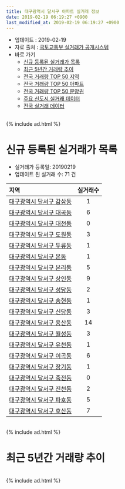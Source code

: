 ```yaml
---
title: 대구광역시 달서구 아파트 실거래 정보
date: 2019-02-19 06:19:27 +0900
last_modified_at: 2019-02-19 06:19:27 +0900
---
```


* 업데이트 : 2019-02-19
* 자료 출처 : [국토교통부 실거래가 공개시스템](http://rt.molit.go.kr)
* 바로 가기
    * [신규 등록된 실거래가 목록](#신규-등록된-실거래가-목록)
    * [최근 5년간 거래량 추이](#최근-5년간-거래량-추이)
    * [전국 거래량 TOP 50 지역](https://ayogom.github.io/apt-trade-info/최근-3개월-전국에서-가장-거래가-많이-발생한-지역)
    * [전국 거래량 TOP 50 아파트](https://ayogom.github.io/apt-trade-info/최근-3개월-전국에서-가장-거래가-많이-발생한-아파트)
    * [전국 거래량 TOP 50 분양권](https://ayogom.github.io/apt-trade-info/최근-3개월-전국에서-가장-거래가-많이-발생한-분양권)
    * [주요 신도시 실거래 데이터](https://ayogom.github.io/apt-trade-info/주요-신도시)
    * [전국 실거래 데이터](https://ayogom.github.io/apt-trade-info/전국)

<br>
{% include ad.html %}
<br>

# 신규 등록된 실거래가 목록
* 실거래가 등록일: 20190219
* 업데이트 된 실거래 수: 71 건


|지역|실거래수|
|:---|:---:|
|[대구광역시 달서구 감삼동](https://ayogom.github.io/apt-trade-info/대구광역시-달서구-감삼동)|1|
|[대구광역시 달서구 대곡동](https://ayogom.github.io/apt-trade-info/대구광역시-달서구-대곡동)|6|
|[대구광역시 달서구 대천동](https://ayogom.github.io/apt-trade-info/대구광역시-달서구-대천동)|0|
|[대구광역시 달서구 도원동](https://ayogom.github.io/apt-trade-info/대구광역시-달서구-도원동)|3|
|[대구광역시 달서구 두류동](https://ayogom.github.io/apt-trade-info/대구광역시-달서구-두류동)|1|
|[대구광역시 달서구 본동](https://ayogom.github.io/apt-trade-info/대구광역시-달서구-본동)|1|
|[대구광역시 달서구 본리동](https://ayogom.github.io/apt-trade-info/대구광역시-달서구-본리동)|5|
|[대구광역시 달서구 상인동](https://ayogom.github.io/apt-trade-info/대구광역시-달서구-상인동)|9|
|[대구광역시 달서구 성당동](https://ayogom.github.io/apt-trade-info/대구광역시-달서구-성당동)|2|
|[대구광역시 달서구 송현동](https://ayogom.github.io/apt-trade-info/대구광역시-달서구-송현동)|1|
|[대구광역시 달서구 신당동](https://ayogom.github.io/apt-trade-info/대구광역시-달서구-신당동)|3|
|[대구광역시 달서구 용산동](https://ayogom.github.io/apt-trade-info/대구광역시-달서구-용산동)|14|
|[대구광역시 달서구 월성동](https://ayogom.github.io/apt-trade-info/대구광역시-달서구-월성동)|3|
|[대구광역시 달서구 유천동](https://ayogom.github.io/apt-trade-info/대구광역시-달서구-유천동)|1|
|[대구광역시 달서구 이곡동](https://ayogom.github.io/apt-trade-info/대구광역시-달서구-이곡동)|6|
|[대구광역시 달서구 장기동](https://ayogom.github.io/apt-trade-info/대구광역시-달서구-장기동)|1|
|[대구광역시 달서구 죽전동](https://ayogom.github.io/apt-trade-info/대구광역시-달서구-죽전동)|0|
|[대구광역시 달서구 진천동](https://ayogom.github.io/apt-trade-info/대구광역시-달서구-진천동)|2|
|[대구광역시 달서구 파호동](https://ayogom.github.io/apt-trade-info/대구광역시-달서구-파호동)|5|
|[대구광역시 달서구 호산동](https://ayogom.github.io/apt-trade-info/대구광역시-달서구-호산동)|7|


<br>
{% include ad.html %}
<br>

# 최근 5년간 거래량 추이


<div style="width:100%;">
    <canvas id="deal_progress" height="200"></canvas>
</div>

<script>
new Chart(document.getElementById("deal_progress"), {
    type: 'line',
    data: {
        labels: ['201402','201403','201404','201405','201406','201407','201408','201409','201410','201411','201412','201501','201502','201503','201504','201505','201506','201507','201508','201509','201510','201511','201512','201601','201602','201603','201604','201605','201606','201607','201608','201609','201610','201611','201612','201701','201702','201703','201704','201705','201706','201707','201708','201709','201710','201711','201712','201801','201802','201803','201804','201805','201806','201807','201808','201809','201810','201811','201812','201901','201902'],
        datasets: [{
            label: '매매',
            pointRadius: 1,
            data: [761, 801, 662, 561, 522, 605, 788, 862, 972, 756, 681, 868, 742, 1270, 1099, 874, 938, 1073, 593, 633, 593, 315, 214, 187, 217, 335, 355, 326, 421, 424, 503, 580, 751, 517, 429, 358, 572, 573, 544, 657, 1027, 1061, 1053, 868, 704, 696, 603, 800, 815, 1151, 821, 811, 829, 600, 796, 839, 989, 656, 562, 391, 44],
            borderColor: "rgba(255, 201, 14, 1)",
            backgroundColor: "rgba(255, 201, 14, 0.5)",
            fill: false,
            lineTension: 0
        },{
            label: '전월세',
            pointRadius: 1,
            data: [438, 406, 377, 344, 342, 344, 386, 401, 449, 399, 382, 489, 475, 535, 453, 416, 415, 408, 373, 306, 402, 323, 337, 316, 310, 367, 336, 318, 414, 474, 444, 412, 451, 340, 348, 353, 444, 384, 320, 330, 324, 360, 417, 407, 366, 353, 341, 360, 316, 442, 373, 395, 404, 388, 427, 389, 448, 403, 367, 351, 110],
            borderColor: "rgba(0, 141, 185, 1)",
            backgroundColor: "rgba(0, 141, 185, 0.5)",
            fill: false,
            lineTension: 0
        }
        ]
    },
    options: {
        responsive: true,
        title: {
            display: false
        },
        tooltips: {
            mode: 'index',
            intersect: false
        },
        hover: {
            mode: 'nearest',
            intersect: true
        },
        scales: {
            xAxes: [{
                display: true,
                scaleLabel: {
                    display: true,
                    labelString: '년/월'
                }
            }],
            yAxes: [{
                display: true,
                ticks: {
                    suggestedMin: 0,
                },
                scaleLabel: {
                    display: true,
                    labelString: '실거래 수'
                }
            }]
        }
    }
});

</script>


<br>
{% include ad.html %}
<br>


